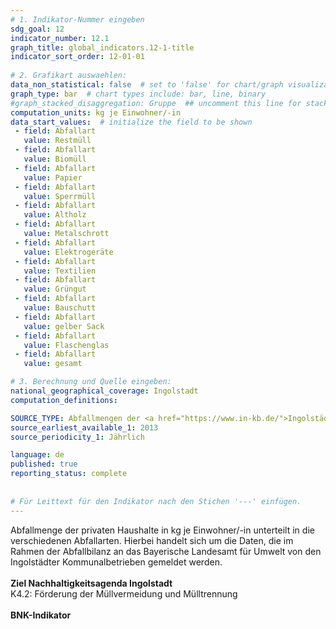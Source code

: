 ```yaml
---
# 1. Indikator-Nummer eingeben 
sdg_goal: 12 
indicator_number: 12.1
graph_title: global_indicators.12-1-title
indicator_sort_order: 12-01-01
 
# 2. Grafikart auswaehlen: 
data_non_statistical: false  # set to 'false' for chart/graph visualization 
graph_type: bar  # chart types include: bar, line, binary 
#graph_stacked_disaggregation: Gruppe  ## uncomment this line for stacked bars. eplace 'Geschlecht' with the field of aggregation. 
computation_units: kg je Einwohner/-in
data_start_values:  # initialize the field to be shown  
 - field: Abfallart
   value: Restmüll 
 - field: Abfallart
   value: Biomüll
 - field: Abfallart
   value: Papier
 - field: Abfallart
   value: Sperrmüll
 - field: Abfallart
   value: Altholz
 - field: Abfallart
   value: Metalschrott
 - field: Abfallart
   value: Elektrogeräte
 - field: Abfallart
   value: Textilien
 - field: Abfallart
   value: Grüngut
 - field: Abfallart
   value: Bauschutt
 - field: Abfallart
   value: gelber Sack
 - field: Abfallart
   value: Flaschenglas
 - field: Abfallart
   value: gesamt                                           

# 3. Berechnung und Quelle eingeben: 
national_geographical_coverage: Ingolstadt
computation_definitions: 

SOURCE_TYPE: Abfallmengen der <a href="https://www.in-kb.de/">Ingolstädter Kommunalbetriebe</a>, Einwohnerzahlen vom Bayerischen Landesamt für Statistik zum 30.06. d.j.J.  # data source  
source_earliest_available_1: 2013
source_periodicity_1: Jährlich

language: de   
published: true 
reporting_status: complete
 
 
# Für Leittext für den Indikator nach den Stichen '---' einfügen. 
---
```

Abfallmenge der privaten Haushalte in kg je Einwohner/-in unterteilt in die verschiedenen Abfallarten. Hierbei handelt sich um die Daten, die im Rahmen der Abfallbilanz an das Bayerische Landesamt für Umwelt von den Ingolstädter Kommunalbetrieben gemeldet werden.<br>
<br>
<b>Ziel Nachhaltigkeitsagenda Ingolstadt</b><br>
K4.2: Förderung der Müllvermeidung und Mülltrennung<br>
<br>
<b>BNK-Indikator</b>
